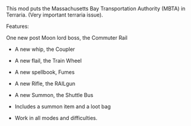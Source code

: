 This mod puts the Massachusetts Bay Transportation Authority (MBTA) in Terraria. (Very important terraria issue).



Features:

One new post Moon lord boss, the Commuter Rail

- A new whip, the Coupler

- A new flail, the Train Wheel

- A new spellbook, Fumes

- A new Rifle, the RAILgun

- A new Summon, the Shuttle Bus

- Includes a summon item and a loot bag

- Work in all modes and difficulties.
